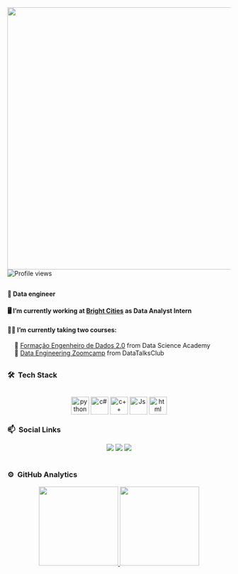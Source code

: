 
<img align="right" height="590em" src="https://raw.githubusercontent.com/gist/Roberto-Junior/12d06d70b288b018891674db090c9a7b/raw/f764277d4f5f0160849674f1fe342405a7bc1064/githubcard.svg"/>

```sh
  "Hi, I'm Roberto Domingues Junior"
```
<p align="left"> <img src="https://komarev.com/ghpvc/?username=roberto-junior&color=yellow" alt="Profile views" /> </p> 

##

#### 🎯 Data engineer
#### 🖥️ I’m currently working at [Bright Cities](https://www.brightcities.city/) as Data Analyst Intern
#### 👨‍🎓 I’m currently taking two courses:
&nbsp; &nbsp; 🔄 [Formação Engenheiro de Dados 2.0](https://www.datascienceacademy.com.br/bundle/formacao-engenheiro-de-dados) from Data Science Academy <br>
&nbsp; &nbsp; 🔄 [Data Engineering Zoomcamp](https://github.com/DataTalksClub/data-engineering-zoomcamp) from DataTalksClub

##

### 🛠 &nbsp;Tech Stack

 <div style="display: inline_block" align="center"><br>
   <img align="center" alt="python" height="40" width="40" src="https://cdn.jsdelivr.net/gh/devicons/devicon/icons/python/python-original-wordmark.svg">
  <img align="center" alt="c#" height="40" width="40" src="https://cdn.jsdelivr.net/gh/devicons/devicon/icons/csharp/csharp-original.svg">
   <img align="center" alt="c++" height="40" width="40" src="https://cdn.jsdelivr.net/gh/devicons/devicon/icons/cplusplus/cplusplus-original.svg">
  <img align="center" alt="Js" height="40" width="40" src="https://cdn.jsdelivr.net/gh/devicons/devicon/icons/javascript/javascript-original.svg">
   <img align="center" alt="html" height="40" width="40" src="https://cdn.jsdelivr.net/gh/devicons/devicon/icons/html5/html5-original-wordmark.svg">
</div>

### 📫 &nbsp;Social Links

<div align="center">
    <a href="https://www.linkedin.com/in/roberto-domingues-eng/" target="_blank"> <img src="https://img.shields.io/badge/LinkedIn-0077B5?style=for-the-badge&logo=linkedin&logoColor=white" target="_blank"></a>
     <a href="https://medium.com/@robertojunior_81906" target="_blank"> <img src="https://img.shields.io/badge/Medium-12100E?style=for-the-badge&logo=medium&logoColor=white" target="_blank"></a>
     <a href="https://stackoverflow.com/users/11069286/roberto-jr" target="_blank"> <img src="https://img.shields.io/badge/Stack_Overflow-FE7A16?style=for-the-badge&logo=stack-overflow&logoColor=white" target="_blank"></a>
</div>

<br>

### ⚙️ &nbsp;GitHub Analytics

<div align="center">
  <a href="https://github.com/Roberto-Junior">
  <img height="178.9em" src="https://github-readme-stats.vercel.app/api?username=Roberto-Junior&show_icons=true&theme=nord&include_all_commits=true&count_private=true"/>
  <img height="178.9em" src="https://github-readme-stats.vercel.app/api/top-langs/?username=Roberto-Junior&layout=compact&langs_count=7&theme=nord"/>
</div>
